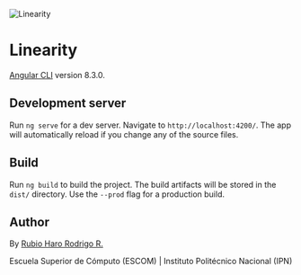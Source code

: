 ![Linearity](/home/rodrigo_rubio/Documentos/Programming/lnt/lnt/LOGO.png)

# Linearity

[Angular CLI](https://github.com/angular/angular-cli) version 8.3.0.

## Development server

Run `ng serve` for a dev server. Navigate to `http://localhost:4200/`. The app will automatically reload if you change any of the source files. 

## Build

Run `ng build` to build the project. The build artifacts will be stored in the `dist/` directory. Use the `--prod` flag for a production build.

## Author

By [Rubio Haro Rodrigo R.](https://github.com/RubioHaro/) 

Escuela Superior de Cómputo (ESCOM) | Instituto Politécnico Nacional (IPN) 
